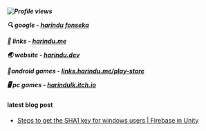 
<h5>
  
 ![Profile views](https://gpvc.arturio.dev/Harindulk)  
 
 🔍 google - [harindu fonseka](https://g.co/kgs/ejziUB)

 🔗 links - [harindu.me](https://harindu.me/)  
 
 🌏 website - [harindu.dev](https://www.harindu.dev)  
 
 📱android games - [links.harindu.me/play-store](https://links.harindu.me/play-store)  
 
 🖥️ pc games - [harindulk.itch.io](https://harindulk.itch.io/) 
 
#### latest blog post

  <!-- BLOG-POST-LIST:START -->
- [Steps to get the SHA1 key for windows users | Firebase in Unity](https://dev.to/harindulk/steps-to-get-the-sha1-key-for-windows-users-firebase-in-unity-2h4g)
  <!-- BLOG-POST-LIST:END -->
  
</h5>

